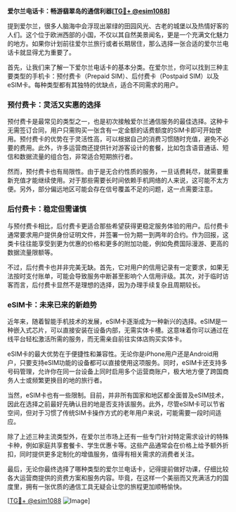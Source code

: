 **爱尔兰电话卡：畅游翡翠岛的通信利器[[TG💪+ @esim1088](https://t.me/s/esim1088)]**

提到爱尔兰，很多人脑海中会浮现出翠绿的田园风光、古老的城堡以及热情好客的人们。这个位于欧洲西部的小国，不仅以其自然美景闻名，更是一个充满文化魅力的地方。如果你计划前往爱尔兰旅行或者长期居住，那么选择一张合适的爱尔兰电话卡就显得尤为重要了。

首先，让我们来了解一下爱尔兰电话卡的基本分类。在爱尔兰，你可以找到三种主要类型的手机卡：预付费卡（Prepaid SIM）、后付费卡（Postpaid SIM）以及eSIM卡。每种类型都有其独特的优缺点，适合不同需求的用户。

### 预付费卡：灵活又实惠的选择

预付费卡是最常见的类型之一，也是初次接触爱尔兰通信服务的最佳选择。这种卡无需签订合同，用户只需购买一张含有一定金额的话费额度的SIM卡即可开始使用。预付费卡的优势在于灵活性高，可以根据自己的消费习惯随时充值，避免不必要的费用。此外，许多运营商还提供针对游客设计的套餐，比如包含语音通话、短信和数据流量的组合包，非常适合短期旅行者。

然而，预付费卡也有局限性。由于是无合约性质的服务，一旦话费耗尽，就需要重新充值才能继续使用。对于那些需要长时间依赖手机网络的人来说，这可能不太方便。另外，部分偏远地区可能会存在信号覆盖不足的问题，这一点需要注意。

### 后付费卡：稳定但需谨慎

与预付费卡相比，后付费卡更适合那些希望获得更稳定服务体验的用户。后付费卡通常要求用户提供身份证明文件，并签署一份为期一到两年的合约。作为回报，这类卡往往能享受到更为优惠的价格和更多的附加功能，例如免费国际漫游、更高的数据流量限额等。

不过，后付费卡也并非完美无缺。首先，它对用户的信用记录有一定要求，如果无法按时支付账单，可能会导致服务中断甚至影响个人信用评级。其次，对于临时访客而言，后付费卡显然不是理想的选择，因为办理手续复杂且周期较长。

### eSIM卡：未来已来的新趋势

近年来，随着智能手机技术的发展，eSIM卡逐渐成为一种新兴的选择。eSIM是一种嵌入式芯片，可以直接安装在设备内部，无需实体卡槽。这意味着你可以通过在线平台轻松激活所需的服务，而无需亲自前往实体店购买实体卡。

eSIM卡的最大优势在于便捷性和兼容性。无论你是iPhone用户还是Android用户，只要支持eSIM功能的设备都可以直接使用这项服务。同时，eSIM卡还支持多号码管理，允许你在同一台设备上同时启用多个运营商账户，极大地方便了跨国商务人士或频繁更换目的地的旅行者。

当然，eSIM卡也有一些限制。目前，并非所有国家和地区都全面普及eSIM技术，因此在选择之前最好先确认目的地是否支持该服务。此外，尽管eSIM卡可以节省空间，但对于习惯了传统SIM卡操作方式的老年用户来说，可能需要一段时间适应。

除了上述三种主流类型外，在爱尔兰市场上还有一些专门针对特定需求设计的特殊卡种，例如家庭共享套餐卡、学生优惠卡等。这些产品通常会在价格上给予额外折扣，同时提供更多定制化的增值服务，值得有相关需求的消费者关注。

最后，无论你最终选择了哪种类型的爱尔兰电话卡，记得提前做好功课，仔细比较各大运营商提供的资费方案和服务内容。毕竟，在这样一个美丽而又充满活力的国度里，拥有一张优质的通信工具无疑会让您的旅程更加顺畅愉快。

[[TG💪+ @esim1088](https://t.me/s/esim1088) ![Image](https://i.postimg.cc/4NQfJmqS/Snipaste-2025-05-13-00-14-12.png)]